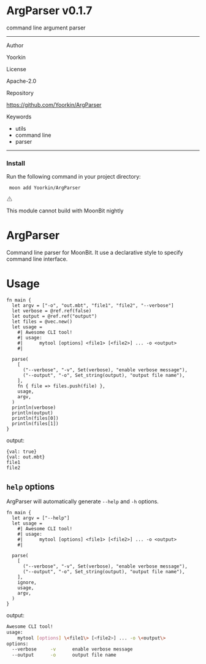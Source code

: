 
<div id="mod-info">
    <h1 id="mod-title"> ArgParser <span id="mod-version">v0.1.7</span></h1>
    command line argument parser
    <hr/>
    <div id="mod-meta-data">
        <div>
            <p>Author</p>
            <p>Yoorkin</p>
        </div>
        <div>
            <p>License</p>
            <p>Apache-2.0</p>
        </div>
        <div>
            <p>Repository</p>
            <p><a href="https://github.com/Yoorkin/ArgParser">https://github.com/Yoorkin/ArgParser</a></p>
        </div>
        <div>
            <p>Keywords</p>
            <ul id="mod-keywords">
                <li>utils</li>
                <li>command line</li>
                <li>parser</li>
            </ul>
        </div>
    </div>
    <hr/>
    <div id="mod-install-info">
        <h3>Install</h3>
        <p>Run the following command in your project directory: </p>
        <pre><code> moon add Yoorkin/ArgParser </code></pre>
    <div id="build-error"> 
      <svg t="1727332159497" class="icon" viewBox="0 0 1024 1024" version="1.1" xmlns="http://www.w3.org/2000/svg" p-id="5301" width="16" height="16"><path d="M545.718857 130.608762c11.337143 6.265905 20.699429 15.555048 26.989714 26.819048l345.014858 617.667047a68.87619 68.87619 0 0 1-26.989715 93.915429c-10.313143 5.705143-21.942857 8.704-33.718857 8.704H166.985143A69.266286 69.266286 0 0 1 97.52381 808.643048c0-11.751619 2.998857-23.28381 8.752761-33.548191l344.990477-617.642667a69.656381 69.656381 0 0 1 94.451809-26.819047zM512 191.000381L166.985143 808.643048H856.990476L512 191.000381zM546.718476 670.47619v69.071239h-69.461333V670.47619h69.485714z m0-298.374095v252.318476h-69.461333V372.102095h69.485714z" p-id="5302" fill="#707070"></path></svg>
      <div>
        <p id="build-error-title">This module cannot build with MoonBit nightly</p>
      </div>
    </div>
    </div>
</div>



# ArgParser

Command line parser for MoonBit. It use a declarative style to specify command line interface.

# Usage 

```moonbit
fn main {
  let argv = ["-o", "out.mbt", "file1", "file2", "--verbose"]
  let verbose = @ref.ref(false)
  let output = @ref.ref("output")
  let files = @vec.new()
  let usage =
    #| Awesome CLI tool!
    #| usage: 
    #|      mytool [options] <file1> [<file2>] ... -o <output>
    #|

  parse(
    [
      ("--verbose", "-v", Set(verbose), "enable verbose message"),
      ("--output", "-o", Set_string(output), "output file name"),
    ],
    fn { file => files.push(file) },
    usage,
    argv,
  )
  println(verbose)
  println(output)
  println(files[0]) 
  println(files[1]) 
}
```

output: 

```
{val: true}
{val: out.mbt}
file1
file2
```

## `help` options

ArgParser will automatically generate `--help` and `-h` options.

```moonbit
fn main {
  let argv = ["--help"]
  let usage =
    #| Awesome CLI tool!
    #| usage: 
    #|      mytool [options] <file1> [<file2>] ... -o <output>
    #|

  parse(
    [
      ("--verbose", "-v", Set(verbose), "enable verbose message"),
      ("--output", "-o", Set_string(output), "output file name"),
    ],
    ignore,
    usage,
    argv,
  )
}
```

output: 

```bash
Awesome CLI tool!
usage: 
    mytool [options] \<file1\> [<file2>] ... -o \<output\>
options:
  --verbose     -v      enable verbose message
  --output      -o      output file name
```








